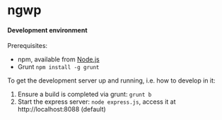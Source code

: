 # ngwp


#### 

#### Development environment

Prerequisites:

- npm, available from [Node.js](https://nodejs.org/)
- Grunt `npm install -g grunt`


To get the development server up and running, i.e. how to develop in it:

1. Ensure a build is completed via grunt: `grunt b`
2. Start the express server: `node express.js`, access it at http://localhost:8088 (default)